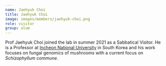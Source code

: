 ```yaml
---
name: Jaehyuk Choi
title: Jaehyuk Choi
image: images/members/jaehyuk-choi.png
role: visitor
group: alum
---
```


Prof Jaehyuk Choi joined the lab in summer 2021 as a Sabbatical Visitor. He is a Professor at [Incheon National University](https://www.inu.ac.kr/) in South Korea and his work focuses on fungal genomics of mushrooms with a current focus on _Schizophyllum commune_.
